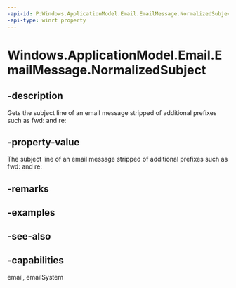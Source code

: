 ```yaml
---
-api-id: P:Windows.ApplicationModel.Email.EmailMessage.NormalizedSubject
-api-type: winrt property
---
```


<!-- Property syntax
public string NormalizedSubject { get; }
-->

# Windows.ApplicationModel.Email.EmailMessage.NormalizedSubject

## -description
Gets the subject line of an email message stripped of additional prefixes such as fwd: and re:

## -property-value
The subject line of an email message stripped of additional prefixes such as fwd: and re:

## -remarks

## -examples

## -see-also

## -capabilities
email, emailSystem
